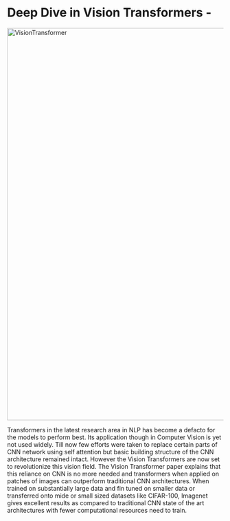 # Deep Dive in Vision Transformers - 
<img width="913" alt="VisionTransformer" src="https://user-images.githubusercontent.com/46114095/121113343-85e00000-c82f-11eb-800f-654a4f667c56.png">

Transformers in the latest research area in NLP has become a defacto for the models to perform best. Its application though in Computer Vision is yet not used widely. Till now few efforts were taken to replace certain parts of CNN network using self attention but basic  building structure of the CNN architecture remained intact. However the Vision Transformers are now set to revolutionize this vision field. The Vision Transformer paper explains that this reliance on CNN is no more needed and transformers when applied on patches of images can outperform traditional CNN architectures. When trained on substantially large data and fin tuned on smaller data or transferred onto mide or small sized datasets like CIFAR-100, Imagenet gives excellent results as compared to traditional CNN state of the art architectures with fewer computational resources need to train.


